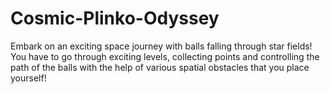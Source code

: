 # Cosmic-Plinko-Odyssey
 Embark on an exciting space journey with balls falling through star fields! You have to go through exciting levels, collecting points and controlling the path of the balls with the help of various spatial obstacles that you place yourself!
